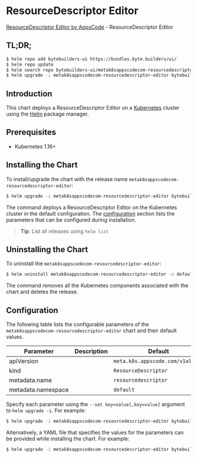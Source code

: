 # ResourceDescriptor Editor

[ResourceDescriptor Editor by AppsCode](https://byte.builders) - ResourceDescriptor Editor

## TL;DR;

```bash
$ helm repo add bytebuilders-ui https://bundles.byte.builders/ui/
$ helm repo update
$ helm search repo bytebuilders-ui/metak8sappscodecom-resourcedescriptor-editor --version=v0.4.15
$ helm upgrade -i metak8sappscodecom-resourcedescriptor-editor bytebuilders-ui/metak8sappscodecom-resourcedescriptor-editor -n default --create-namespace --version=v0.4.15
```

## Introduction

This chart deploys a ResourceDescriptor Editor on a [Kubernetes](http://kubernetes.io) cluster using the [Helm](https://helm.sh) package manager.

## Prerequisites

- Kubernetes 1.16+

## Installing the Chart

To install/upgrade the chart with the release name `metak8sappscodecom-resourcedescriptor-editor`:

```bash
$ helm upgrade -i metak8sappscodecom-resourcedescriptor-editor bytebuilders-ui/metak8sappscodecom-resourcedescriptor-editor -n default --create-namespace --version=v0.4.15
```

The command deploys a ResourceDescriptor Editor on the Kubernetes cluster in the default configuration. The [configuration](#configuration) section lists the parameters that can be configured during installation.

> **Tip**: List all releases using `helm list`

## Uninstalling the Chart

To uninstall the `metak8sappscodecom-resourcedescriptor-editor`:

```bash
$ helm uninstall metak8sappscodecom-resourcedescriptor-editor -n default
```

The command removes all the Kubernetes components associated with the chart and deletes the release.

## Configuration

The following table lists the configurable parameters of the `metak8sappscodecom-resourcedescriptor-editor` chart and their default values.

|     Parameter      | Description |                   Default                   |
|--------------------|-------------|---------------------------------------------|
| apiVersion         |             | <code>meta.k8s.appscode.com/v1alpha1</code> |
| kind               |             | <code>ResourceDescriptor</code>             |
| metadata.name      |             | <code>resourcedescriptor</code>             |
| metadata.namespace |             | <code>default</code>                        |


Specify each parameter using the `--set key=value[,key=value]` argument to `helm upgrade -i`. For example:

```bash
$ helm upgrade -i metak8sappscodecom-resourcedescriptor-editor bytebuilders-ui/metak8sappscodecom-resourcedescriptor-editor -n default --create-namespace --version=v0.4.15 --set apiVersion=meta.k8s.appscode.com/v1alpha1
```

Alternatively, a YAML file that specifies the values for the parameters can be provided while
installing the chart. For example:

```bash
$ helm upgrade -i metak8sappscodecom-resourcedescriptor-editor bytebuilders-ui/metak8sappscodecom-resourcedescriptor-editor -n default --create-namespace --version=v0.4.15 --values values.yaml
```
